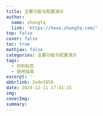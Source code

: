 ```yaml
---
title: 主要功能与配置演示
author:
  name: zhangtq
  link: 'https://hexo.zhangtq.com/'
top: false
cover: false
toc: true
mathjax: false
categories: 主要功能与配置演示
tags:
  - 你的标签
  - 使用指南
excerpt: ''
abbrlink: 2e4e3958
date: 2024-12-11 17:41:15
img:
coverImg:
summary:
---
```


<!--more--> 
